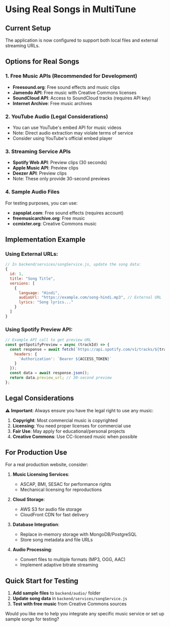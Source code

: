 # Using Real Songs in MultiTune

## Current Setup
The application is now configured to support both local files and external streaming URLs.

## Options for Real Songs

### 1. **Free Music APIs (Recommended for Development)**
- **Freesound.org**: Free sound effects and music clips
- **Jamendo API**: Free music with Creative Commons licenses
- **SoundCloud API**: Access to SoundCloud tracks (requires API key)
- **Internet Archive**: Free music archives

### 2. **YouTube Audio (Legal Considerations)**
- You can use YouTube's embed API for music videos
- Note: Direct audio extraction may violate terms of service
- Consider using YouTube's official embed player

### 3. **Streaming Service APIs**
- **Spotify Web API**: Preview clips (30 seconds)
- **Apple Music API**: Preview clips
- **Deezer API**: Preview clips
- Note: These only provide 30-second previews

### 4. **Sample Audio Files**
For testing purposes, you can use:
- **zapsplat.com**: Free sound effects (requires account)
- **freemusicarchive.org**: Free music
- **ccmixter.org**: Creative Commons music

## Implementation Example

### Using External URLs:
```javascript
// In backend/services/songService.js, update the song data:
{
  id: 1,
  title: "Song Title",
  versions: [
    {
      language: "Hindi",
      audioUrl: "https://example.com/song-hindi.mp3", // External URL
      lyrics: "Song lyrics..."
    }
  ]
}
```

### Using Spotify Preview API:
```javascript
// Example API call to get preview URL
const getSpotifyPreview = async (trackId) => {
  const response = await fetch(`https://api.spotify.com/v1/tracks/${trackId}`, {
    headers: {
      'Authorization': `Bearer ${ACCESS_TOKEN}`
    }
  });
  const data = await response.json();
  return data.preview_url; // 30-second preview
};
```

## Legal Considerations

⚠️ **Important**: Always ensure you have the legal right to use any music:

1. **Copyright**: Most commercial music is copyrighted
2. **Licensing**: You need proper licenses for commercial use
3. **Fair Use**: May apply for educational/personal projects
4. **Creative Commons**: Use CC-licensed music when possible

## For Production Use

For a real production website, consider:

1. **Music Licensing Services**:
   - ASCAP, BMI, SESAC for performance rights
   - Mechanical licensing for reproductions

2. **Cloud Storage**:
   - AWS S3 for audio file storage
   - CloudFront CDN for fast delivery

3. **Database Integration**:
   - Replace in-memory storage with MongoDB/PostgreSQL
   - Store song metadata and file URLs

4. **Audio Processing**:
   - Convert files to multiple formats (MP3, OGG, AAC)
   - Implement adaptive bitrate streaming

## Quick Start for Testing

1. **Add sample files** to `backend/audio/` folder
2. **Update song data** in `backend/services/songService.js`
3. **Test with free music** from Creative Commons sources

Would you like me to help you integrate any specific music service or set up sample songs for testing?
